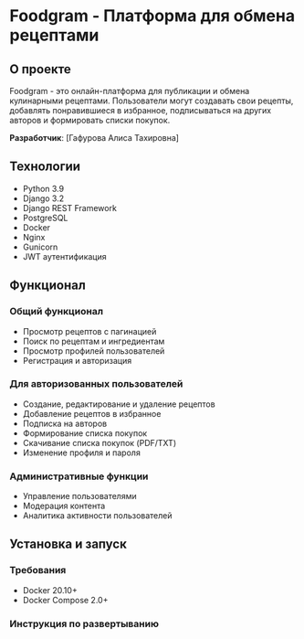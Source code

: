 # Foodgram - Платформа для обмена рецептами

## О проекте
Foodgram - это онлайн-платформа для публикации и обмена кулинарными рецептами. Пользователи могут создавать свои рецепты, добавлять понравившиеся в избранное, подписываться на других авторов и формировать списки покупок.

**Разработчик**: [Гафурова Алиса Тахировна]

## Технологии
- Python 3.9
- Django 3.2
- Django REST Framework
- PostgreSQL
- Docker
- Nginx
- Gunicorn
- JWT аутентификация

## Функционал
### Общий функционал
- Просмотр рецептов с пагинацией
- Поиск по рецептам и ингредиентам
- Просмотр профилей пользователей
- Регистрация и авторизация

### Для авторизованных пользователей
- Создание, редактирование и удаление рецептов
- Добавление рецептов в избранное
- Подписка на авторов
- Формирование списка покупок
- Скачивание списка покупок (PDF/TXT)
- Изменение профиля и пароля

### Административные функции
- Управление пользователями
- Модерация контента
- Аналитика активности пользователей

## Установка и запуск

### Требования
- Docker 20.10+
- Docker Compose 2.0+

### Инструкция по развертыванию
